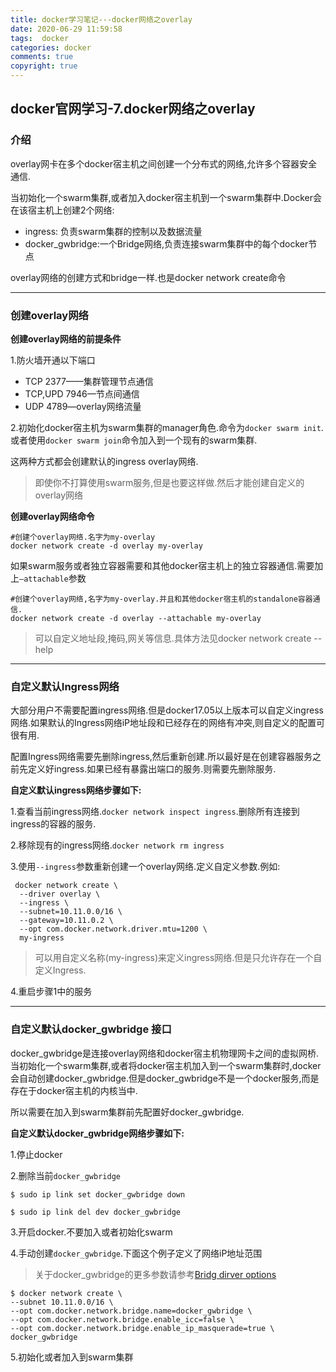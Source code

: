 ```yaml
---
title: docker学习笔记---docker网络之overlay
date: 2020-06-29 11:59:58
tags:  docker
categories: docker
comments: true
copyright: true
---
```




## docker官网学习-7.docker网络之overlay

### 介绍

overlay网卡在多个docker宿主机之间创建一个分布式的网络,允许多个容器安全通信.

当初始化一个swarm集群,或者加入docker宿主机到一个swarm集群中.Docker会在该宿主机上创建2个网络:

* ingress: 负责swarm集群的控制以及数据流量
* docker_gwbridge:一个Bridge网络,负责连接swarm集群中的每个docker节点

overlay网络的创建方式和bridge一样.也是docker network create命令

---

### 创建overlay网络

<!--more-->

**创建overlay网络的前提条件**

1.防火墙开通以下端口

* TCP 2377——集群管理节点通信
* TCP,UPD 7946—节点间通信
* UDP 4789—overlay网络流量

2.初始化docker宿主机为swarm集群的manager角色.命令为```docker swarm init```.或者使用```docker swarm join```命令加入到一个现有的swarm集群.

这两种方式都会创建默认的ingress overlay网络.

> 即使你不打算使用swarm服务,但是也要这样做.然后才能创建自定义的overlay网络



**创建overlay网络命令**

```
#创建个overlay网络.名字为my-overlay
docker network create -d overlay my-overlay
```

如果swarm服务或者独立容器需要和其他docker宿主机上的独立容器通信.需要加上```—attachable```参数

```
#创建个overlay网络,名字为my-overlay.并且和其他docker宿主机的standalone容器通信.
docker network create -d overlay --attachable my-overlay
```

> 可以自定义地址段,掩码,网关等信息.具体方法见docker network create --help

---

### 自定义默认Ingress网络

大部分用户不需要配置ingress网络.但是docker17.05以上版本可以自定义ingress网络.如果默认的Ingress网络iP地址段和已经存在的网络有冲突,则自定义的配置可很有用.

配置Ingress网络需要先删除ingress,然后重新创建.所以最好是在创建容器服务之前先定义好ingress.如果已经有暴露出端口的服务.则需要先删除服务.

**自定义默认ingress网络步骤如下:**

1.查看当前ingress网络.```docker network inspect ingress```.删除所有连接到ingress的容器的服务.

2.移除现有的ingress网络.```docker network rm ingress```

3.使用```--ingress```参数重新创建一个overlay网络.定义自定义参数.例如:

```
 docker network create \
  --driver overlay \
  --ingress \
  --subnet=10.11.0.0/16 \
  --gateway=10.11.0.2 \
  --opt com.docker.network.driver.mtu=1200 \
  my-ingress
```

> 可以用自定义名称(my-ingress)来定义ingress网络.但是只允许存在一个自定义Ingress.

4.重启步骤1中的服务

---

### 自定义默认docker_gwbridge 接口

docker_gwbridge是连接overlay网络和docker宿主机物理网卡之间的虚拟网桥.当初始化一个swarm集群,或者将docker宿主机加入到一个swarm集群时,docker会自动创建docker_gwbridge.但是docker_gwbridge不是一个docker服务,而是存在于docker宿主机的内核当中.

所以需要在加入到swarm集群前先配置好docker_gwbridge.

**自定义默认docker_gwbridge网络步骤如下:**

1.停止docker

2.删除当前```docker_gwbridge```

```
$ sudo ip link set docker_gwbridge down

$ sudo ip link del dev docker_gwbridge
```

3.开启docker.不要加入或者初始化swarm

4.手动创建```docker_gwbridge```.下面这个例子定义了网络iP地址范围

> 关于docker_gwbridge的更多参数请参考[Bridg dirver options](<https://docs.docker.com/engine/reference/commandline/network_create/#bridge-driver-options>)

```
$ docker network create \
--subnet 10.11.0.0/16 \
--opt com.docker.network.bridge.name=docker_gwbridge \
--opt com.docker.network.bridge.enable_icc=false \
--opt com.docker.network.bridge.enable_ip_masquerade=true \
docker_gwbridge
```

5.初始化或者加入到swarm集群





